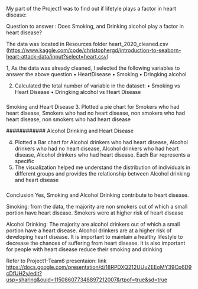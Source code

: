 My part of the Project1 was to find out if lifetyle plays a factor in heart disease:

Question to answer : Does Smoking, and Drinking alcohol play a factor in heart disease?


The data was located in Resources folder heart_2020_cleaned.csv (https://www.kaggle.com/code/christophergd/introduction-to-seaborn-heart-attack-data/input?select=heart.csv)


1, As the data was already cleaned, I selected the following variables to answer the above question
•	HeartDisease
•	Smoking
•	Dringking alcohol

2. Calculated the total number of variable in the dataset:
•	Smoking vs Heart Disease
•	Dringking alcohol vs Heart Disease

#####

Smoking and Heart Disease
3. Plotted a pie chart for Smokers who had heart disease, Smokers who had no heart disease, non smokers who had heart disease, non smokers who had heart disease


############
Alcohol Drinking and Heart Disease

4. Plotted a Bar chart for Alcohol drinkers who had heart disease, Alcohol drinkers  who had no heart disease, Alcohol drinkers  who had heart disease, Alcohol drinkers  who had heart disease. Each Bar represents a specific
5. The visualization helped me understand the distribution of individuals in different groups and provides the relationship between Alcohol drinking and heart disease

#####
Conclusion 
Yes, Smoking and Alcohol Drinking contribute to heart disease.  

Smoking: from the data, the majority are non smokers out of which a small portion have heart disease. Smokers were at higher risk of heart disease

Alcohol Drinking: The majority are alcohol drinkers out of which a small portion have a heart disease. Alcohol drinkers are at a higher risk of developing heart disease. 
It is important to maintain a healthy lifestyle to decrease the chances of suffering from heart disease. It is also important for people with heart disease reduce their smoking and drinking 
		
		
Refer to Project1-Team6 presentaion: link https://docs.google.com/presentation/d/18RPDXQ212UUuZEEoMY39Cp6D9cDfUH2y/edit?usp=sharing&ouid=115086077348897212007&rtpof=true&sd=true
